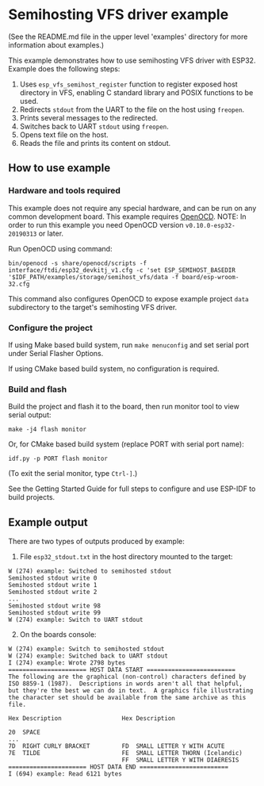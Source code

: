 # Semihosting VFS driver example

(See the README.md file in the upper level 'examples' directory for more information about examples.)

This example demonstrates how to use semihosting VFS driver with ESP32. Example does the following steps:

1. Uses `esp_vfs_semihost_register` function to register exposed host directory in VFS, enabling C standard library and POSIX functions to be used.
2. Redirects `stdout` from the UART to the file on the host using `freopen`.
3. Prints several messages to the redirected.
4. Switches back to UART `stdout` using `freopen`.
5. Opens text file on the host.
6. Reads the file and prints its content on stdout.

## How to use example

### Hardware and tools required

This example does not require any special hardware, and can be run on any common development board.
This example requires [OpenOCD](https://docs.espressif.com/projects/esp-idf/en/latest/api-guides/jtag-debugging/index.html#run-openocd).
NOTE: In order to run this example you need OpenOCD version `v0.10.0-esp32-20190313` or later.

Run OpenOCD using command:
```
bin/openocd -s share/openocd/scripts -f interface/ftdi/esp32_devkitj_v1.cfg -c 'set ESP_SEMIHOST_BASEDIR '$IDF_PATH/examples/storage/semihost_vfs/data -f board/esp-wroom-32.cfg
```
This command also configures OpenOCD to expose example project `data` subdirectory to the target's semihosting VFS driver.

### Configure the project

If using Make based build system, run `make menuconfig` and set serial port under Serial Flasher Options.

If using CMake based build system, no configuration is required.

### Build and flash

Build the project and flash it to the board, then run monitor tool to view serial output:

```
make -j4 flash monitor
```

Or, for CMake based build system (replace PORT with serial port name):

```
idf.py -p PORT flash monitor
```

(To exit the serial monitor, type ``Ctrl-]``.)

See the Getting Started Guide for full steps to configure and use ESP-IDF to build projects.

## Example output

There are two types of outputs produced by example: 
1. File `esp32_stdout.txt` in the host directory mounted to the target:

```
W (274) example: Switched to semihosted stdout
Semihosted stdout write 0
Semihosted stdout write 1
Semihosted stdout write 2
...
Semihosted stdout write 98
Semihosted stdout write 99
W (274) example: Switch to UART stdout
```

2. On the boards console:

```
W (274) example: Switch to semihosted stdout
W (274) example: Switched back to UART stdout
I (274) example: Wrote 2798 bytes
====================== HOST DATA START =========================
The following are the graphical (non-control) characters defined by
ISO 8859-1 (1987).  Descriptions in words aren't all that helpful,
but they're the best we can do in text.  A graphics file illustrating
the character set should be available from the same archive as this
file.

Hex Description                 Hex Description

20  SPACE
...
7D  RIGHT CURLY BRACKET         FD  SMALL LETTER Y WITH ACUTE
7E  TILDE                       FE  SMALL LETTER THORN (Icelandic)
                                FF  SMALL LETTER Y WITH DIAERESIS
====================== HOST DATA END =========================
I (694) example: Read 6121 bytes
```


